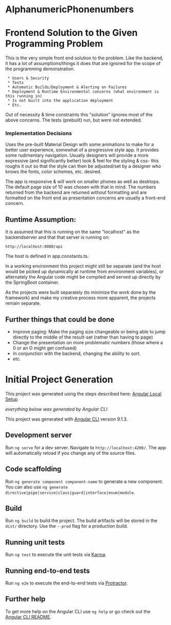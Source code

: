 # AlphanumericPhonenumbers
# Frontend Solution to the Given Programming Problem

This is the very simple front end solution to the problem.
Like the backend, it has a lot of assumptions/things it does that are ignored for the scope
of the programming demonstration. 

     * Users & Security    
     * Tests 
     * Automatic Builds/Deployment & Alerting on Failures
     * Deployment & Runtime Environmental concerns (what environment is this running in)
     * Is not built into the application deployment     
     * Etc.
    
Out of necessity & time constraints this "solution" ignores most of the above concerns.
The tests (prebuilt) run, but were not extended.

### Implementation Decisions  

Uses the pre-built Material Design with some animations to make for a better 
user experience, somewhat of a progressive style app. 
It provides some rudimentary navigation.  Usually designers will provide a
more expressive (and significantly better) look & feel for the styling & css-
this roughs it out so that the style can then be adjusted/set by a designer
who knows the fonts, color schemes, etc. desired. 

The app is responsive & will work on smaller phones as well as desktops.
The default page size of 10 was chosen with that in mind.   The numbers returned
from the backend are returned without formatting and are formatted on the 
front end as presentation concerns are usually a front-end concern. 


## Runtime Assumption:

It is assumed that this is running on the same "localhost" as the backendserver
and that that server is running on:
    
    http://localhost:8080/api

The host is defined in app.constants.ts.

In a working environment this project might still be separate (and the host would
be picked up dynamically at runtime from environment variables), or alternately
the Angular code might be compiled and served up directly by the SpringBoot
container. 

As the projects were built separately (to minimize the work done by the framework)
and make my creative process more apparent, the projects remain separate.

## Further things that could be done
   * Improve paging: Make the paging size changeable
     or being able to jump directly to the middle of the result-set (rather than having to page)
   * Change the presentation on more problematic numbers 
     (those where a 0 or an O might get confused)
   * In conjunction with the backend, changing the ability to sort.   
   * etc.     


    
# Initial Project Generation

This project was generated using the steps described here: 
 [Angular Local Setup](https://angular.io/guide/setup-local)
 
_everything below was generated by Angular CLI_ 

This project was generated with [Angular CLI](https://github.com/angular/angular-cli) version 9.1.3.

## Development server

Run `ng serve` for a dev server. Navigate to `http://localhost:4200/`. The app will automatically reload if you change any of the source files.

## Code scaffolding

Run `ng generate component component-name` to generate a new component. You can also use `ng generate directive|pipe|service|class|guard|interface|enum|module`.

## Build

Run `ng build` to build the project. The build artifacts will be stored in the `dist/` directory. Use the `--prod` flag for a production build.

## Running unit tests

Run `ng test` to execute the unit tests via [Karma](https://karma-runner.github.io).

## Running end-to-end tests

Run `ng e2e` to execute the end-to-end tests via [Protractor](http://www.protractortest.org/).

## Further help

To get more help on the Angular CLI use `ng help` or go check out the [Angular CLI README](https://github.com/angular/angular-cli/blob/master/README.md).
